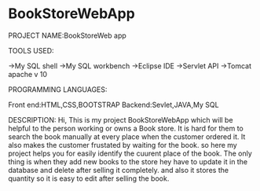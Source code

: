 # BookStoreWebApp
PROJECT NAME:BookStoreWeb app

TOOLS USED:

->My SQL shell
->My SQL workbench
->Eclipse IDE
->Servlet API
->Tomcat apache v 10

PROGRAMMING LANGUAGES:

Front end:HTML,CSS,BOOTSTRAP
Backend:Sevlet,JAVA,My SQL

DESCRIPTION:
Hi, This is my project BookStoreWebApp which will be helpful to the person working or owns a Book store.
It is hard for them to search the book manually at every place when the customer ordered it. It also makes the customer frustated by waiting for the book.
so here my project helps you for easily identify the cuurent place of the book.
The only thing is when they add new books to the store hey have to update it in the database and delete after selling it completely.
and also it stores the quantity so it is easy to edit after selling the book.
